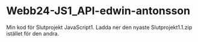 # Webb24-JS1_API-edwin-antonsson
Min kod för Slutprojekt JavaScript1.
Ladda ner den nyaste Slutprojekt1.1.zip istället för den andra.


